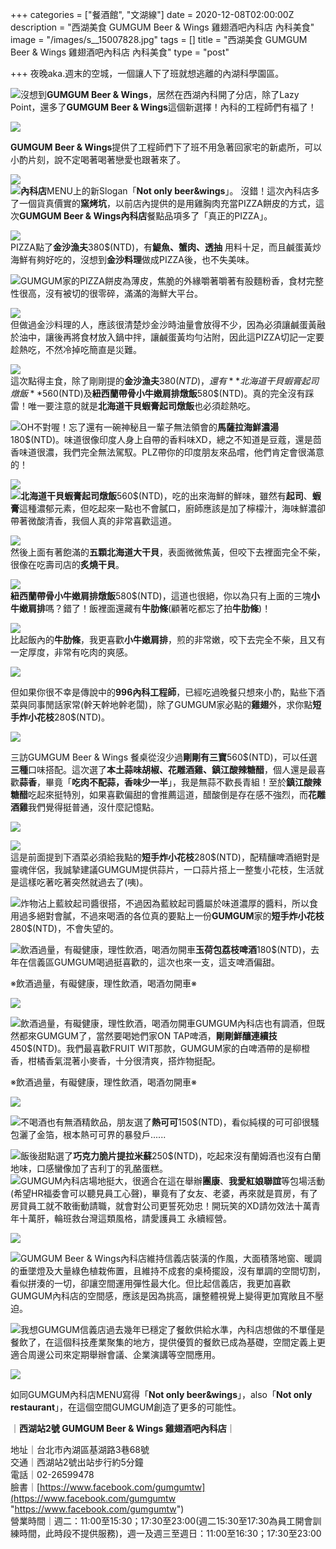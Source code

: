 +++
categories = ["餐酒館", "文湖線"]
date = 2020-12-08T02:00:00Z
description = "西湖美食 GUMGUM Beer & Wings 雞翅酒吧內科店 內科美食"
image = "/images/s__15007828.jpg"
tags = []
title = "西湖美食 GUMGUM Beer & Wings 雞翅酒吧內科店 內科美食"
type = "post"

+++
夜晚aka.週末的空城，一個讓人下了班就想逃離的內湖科學園區。

![](/images/s__15007818.jpg)沒想到**GUMGUM Beer & Wings**，居然在西湖內科開了分店，除了Lazy Point，還多了**GUMGUM Beer & Wings**這個新選擇！內科的工程師們有福了！

![](/images/s__15007829.jpg)

**GUMGUM Beer & Wings**提供了工程師們下了班不用急著回家宅的新處所，可以小酌片刻，說不定喝著喝著戀愛也跟著來了。

![](/images/s__15007827.jpg)  
![](/images/s__15007826.jpg)**內科店**MENU上的新Slogan「**Not only beer&wings**」。 沒錯！這次內科店多了一個貨真價實的**窯烤坑**，以前店內提供的是用雞胸肉充當PIZZA餅皮的方式，這次**GUMGUM Beer & Wings內科店**餐點品項多了「真正的PIZZA」。

![](/images/s__15007840.jpg)  
PIZZA點了**金沙漁夫**380$(NTD)，有**鯷魚、蟹肉、透抽** 用料十足，而且鹹蛋黃炒海鮮有夠好吃的，沒想到**金沙料理**做成PIZZA後，也不失美味。

![](/images/s__15007933.jpg)GUMGUM家的PIZZA餅皮為薄皮，焦脆的外緣嚼著嚼著有股麵粉香，食材完整性很高，沒有被切的很零碎，滿滿的海鮮大平台。

![](/images/s__15007936.jpg)  
但做過金沙料理的人，應該很清楚炒金沙時油量會放得不少，因為必須讓鹹蛋黃融於油中，讓後再將食材放入鍋中拌，讓鹹蛋黃均勻沾附，因此這PIZZA切記一定要趁熱吃，不然冷掉吃簡直是災難。

![](/images/s__15007839.jpg)  
這次點得主食，除了剛剛提的**金沙漁夫**380$(NTD)，還有**北海道干貝蝦膏起司燉飯**560$(NTD)及**紐西蘭帶骨小牛嫩肩排燉飯**580$(NTD)。真的完全沒有踩雷！唯一要注意的就是**北海道干貝蝦膏起司燉飯**也必須趁熱吃。

![](/images/s__15007935.jpg)OH不對喔！忘了還有一碗神秘且一輩子無法領會的**馬薩拉海鮮濃湯**180$(NTD)。味道很像印度人身上自帶的香料味XD，總之不知道是豆蔻，還是茴香味道很濃，我們完全無法駕馭。PLZ帶你的印度朋友來品嚐，他們肯定會很滿意的！

![](/images/s__15007845.jpg)  
![](/images/s__15007816.jpg)**北海道干貝蝦膏起司燉飯**560$(NTD)，吃的出來海鮮的鮮味，雖然有**起司**、**蝦膏**這種濃郁元素，但吃起來一點也不會膩口，廚師應該是加了檸檬汁，海味鮮濃卻帶著微酸清香，我個人真的非常喜歡這道。

![](/images/s__15007815.jpg)  
然後上面有著飽滿的**五顆北海道大干貝**，表面微微焦黃，但咬下去裡面完全不柴，很像在吃壽司店的**炙燒干貝**。

![](/images/s__15007837.jpg)  
**紐西蘭帶骨小牛嫩肩排燉飯**580$(NTD)，這道也很絕，你以為只有上面的三塊**小牛嫩肩排**嗎？錯了！飯裡面還藏有**牛肋條**(顧著吃都忘了拍**牛肋條**)！

![](/images/s__15007835.jpg)  
比起飯內的**牛肋條**，我更喜歡**小牛嫩肩排**，煎的非常嫩，咬下去完全不柴，且又有一定厚度，非常有吃肉的爽感。

![](/images/s__15007838.jpg)

但如果你很不幸是傳說中的**996內科工程師**，已經吃過晚餐只想來小酌，點些下酒菜與同事閒話家常(幹天幹地幹老闆)，除了GUMGUM家必點的**雞翅**外，求你點**短手炸小花枝**280$(NTD)。

![](/images/s__15007810.jpg)

三訪GUMGUM Beer & Wings 餐桌從沒少過**剛剛有三寶**560$(NTD)，可以任選**三種**口味搭配。這次選了**本土蒜味胡椒、花雕酒雞、鎮江酸辣糖醋**，個人還是最喜歡**蒜香**，畢竟「**吃肉不配蒜，香味少一半**」，我是無蒜不歡長青組！至於**鎮江酸辣糖醋**吃起來挺特別，如果喜歡偏甜的會推薦這道，醋酸倒是存在感不強烈，而**花雕酒雞**我們覺得挺普通，沒什麼記憶點。

![](/images/s__15007843.jpg)

![](/images/s__15007813.jpg)  
這是前面提到下酒菜必須給我點的**短手炸小花枝**280$(NTD)，配精釀啤酒絕對是靈魂伴侶，我誠摯建議GUMGUM提供蒜片，一口蒜片搭上一整隻小花枝，生活就是這樣吃著吃著突然就過去了(咦)。

![](/images/s__15007812.jpg)炸物沾上藍紋起司醬很搭，不過因為藍紋起司醬屬於味道濃厚的醬料，所以食用過多絕對會膩，不過來喝酒的各位真的要點上一份**GUMGUM**家的**短手炸小花枝**280$(NTD)，不會失望的。

![飲酒過量，有礙健康，理性飲酒，喝酒勿開車](/images/s__15007820.jpg)**玉荷包荔枝啤酒**180$(NTD)，去年在信義區GUMGUM喝過挺喜歡的，這次也來一支，這支啤酒偏甜。

※飲酒過量，有礙健康，理性飲酒，喝酒勿開車※

![](/images/s__15007821.jpg)

![飲酒過量，有礙健康，理性飲酒，喝酒勿開車](/images/s__15007828.jpg)GUMGUM內科店也有調酒，但既然都來GUMGUM了，當然要喝她們家ON TAP啤酒，**剛剛鮮釀連續技**450$(NTD)。我們最喜歡FRUIT WIT那款，GUMGUM家的白啤酒帶的是柳橙香，柑橘香氣混著小麥香，十分很清爽，搭炸物挺配。

※飲酒過量，有礙健康，理性飲酒，喝酒勿開車※

![](/images/s__15007819.jpg)

![](/images/s__15007817.jpg)不喝酒也有無酒精飲品，朋友選了**熱可可**150$(NTD)，看似純樸的可可卻很騷包灑了金箔，根本熱可可界的暴發戶......

![](/images/s__15007831.jpg)飯後甜點選了**巧克力脆片提拉米蘇**250$(NTD)，吃起來沒有蘭姆酒也沒有白蘭地味，口感蠻像加了吉利丁的乳酪蛋糕。  
![](/images/s__15007931.jpg)GUMGUM內科店場地挺大，很適合在這在舉辦**團康**、**我愛紅娘聯誼**等包場活動(希望HR福委會可以聽見員工心聲)，畢竟有了女友、老婆，再來就是買房，有了房貸員工就不敢衝動請職，就會對公司更誓死効忠！開玩笑的XD請勿效法十萬青年十萬肝，輪班救台灣這類風格，請愛護員工 永續經營。

![](/images/s__15007846.jpg)

![](/images/s__15007834.jpg)GUMGUM Beer & Wings內科店維持信義店裝潢的作風，大面積落地窗、暖調的垂墜燈及大量綠色植栽佈置，且維持不成套的桌椅擺設，沒有單調的空間切割，看似拼湊的一切，卻讓空間運用彈性最大化。但比起信義店，我更加喜歡GUMGUM內科店的空間感，應該是因為挑高，讓整體視覺上變得更加寬敞且不壓迫。

![](/images/s__15007832.jpg)我想GUMGUM信義店過去幾年已穩定了餐飲供給水準，內科店想做的不單僅是餐飲了，在這個科技產業聚集的地方，提供優質的餐飲已成為基礎，空間定義上更適合周邊公司來定期舉辦會議、企業演講等空間應用。

![](/images/s__15007824.jpg)

如同GUMGUM內科店MENU寫得「**Not only beer&wings**」，also「**Not only restaurant**」，在這個空間GUMGUM創造了更多的可能性。

｜**西湖站2號 GUMGUM Beer & Wings 雞翅酒吧內科店**｜

地址｜台北市內湖區基湖路3巷68號  
交通｜西湖站2號出站步行約5分鐘  
電話｜02-26599478  
臉書｜[https://www.facebook.com/gumgumtw](https://www.facebook.com/gumgumtw "https://www.facebook.com/gumgumtw")  
營業時間｜週二：11:00至15:30；17:30至23:00(週二15:30至17:30為員工開會訓練時間，此時段不提供服務)，週一及週三至週日：11:00至16:30；17:30至23:00
